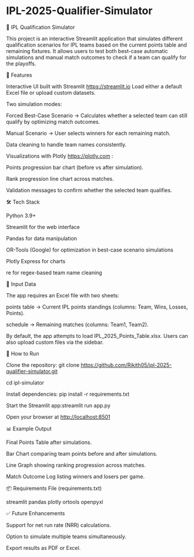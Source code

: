 # IPL-2025-Qualifier-Simulator

🏏 IPL Qualification Simulator

This project is an interactive Streamlit application that simulates different qualification scenarios for IPL teams based on the current points table and remaining fixtures. It allows users to test both best-case automatic simulations and manual match outcomes to check if a team can qualify for the playoffs.

📖 Features

Interactive UI built with Streamlit https://streamlit.io
Load either a default Excel file or upload custom datasets.

Two simulation modes:

Forced Best-Case Scenario → Calculates whether a selected team can still qualify by optimizing match outcomes.

Manual Scenario → User selects winners for each remaining match.

Data cleaning to handle team names consistently.

Visualizations with Plotly https://plotly.com :

Points progression bar chart (before vs after simulation).

Rank progression line chart across matches.

Validation messages to confirm whether the selected team qualifies.

🛠️ Tech Stack

Python 3.9+

Streamlit for the web interface

Pandas for data manipulation

OR-Tools (Google) for optimization in best-case scenario simulations

Plotly Express for charts

re for regex-based team name cleaning

📂 Input Data

The app requires an Excel file with two sheets:

points table → Current IPL points standings (columns: Team, Wins, Losses, Points).

schedule → Remaining matches (columns: Team1, Team2).

By default, the app attempts to load IPL_2025_Points_Table.xlsx. Users can also upload custom files via the sidebar.

🚀 How to Run

Clone the repository:
git clone https://github.com/Rikith05/ipl-2025-qualifier-simulator.git

cd ipl-simulator

Install dependencies:
pip install -r requirements.txt

Start the Streamlit app:streamlit run app.py

Open your browser at [http://localhost:8501 ](http://localhost:8501/)

📊 Example Output

Final Points Table after simulations.

Bar Chart comparing team points before and after simulations.

Line Graph showing ranking progression across matches.

Match Outcome Log listing winners and losers per game.

📦 Requirements File (requirements.txt)

streamlit
pandas
plotly
ortools
openpyxl

✅ Future Enhancements

Support for net run rate (NRR) calculations.

Option to simulate multiple teams simultaneously.

Export results as PDF or Excel.
